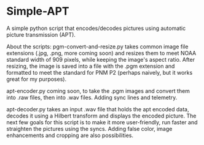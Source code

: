 # Simple-APT
A simple python script that encodes/decodes pictures using automatic picture transmission (APT).

About the scripts:
pgm-convert-and-resize.py takes common image file extensions (.jpg, .png, more coming soon) and resizes them to meet NOAA standard width of 909 pixels, while keeping the image's aspect ratio. After resizing, the image is saved into a file with the .pgm extension and formatted to meet the standard for PNM P2 (perhaps naively, but it works great for my purposes).

apt-encoder.py coming soon, to take the .pgm images and convert them into .raw files, then into .wav files. Adding sync lines and telemetry.

apt-decoder.py takes an input .wav file that holds the apt encoded data, decodes it using a Hilbert transform and displays the encoded picture. The next few goals for this script is to make it more user-friendly, run faster and straighten the pictures using the syncs. Adding false color, image enhancements and cropping are also possibilities.
